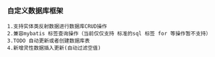 ### 自定义数据库框架
    1.支持实体类反射数据进行数据库CRUD操作
    2.兼容mybatis 标签查询操作（当前仅仅支持 标准的sql 标签 for 等操作暂不支持）
    3.TODO 自动更新或者创建数据库表
    4.新增灵性数据插入更新(自动过滤空值)